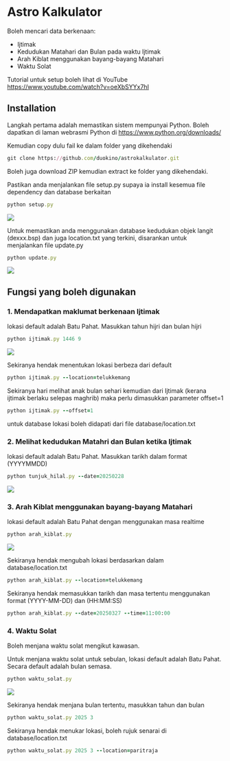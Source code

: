 # Astro Kalkulator

Boleh mencari data berkenaan:
- Ijtimak
- Kedudukan Matahari dan Bulan pada waktu Ijtimak
- Arah Kiblat menggunakan bayang-bayang Matahari
- Waktu Solat

Tutorial untuk setup boleh lihat di YouTube https://www.youtube.com/watch?v=oeXbSYYx7hI         

## Installation
Langkah pertama adalah memastikan sistem mempunyai Python. Boleh dapatkan di laman webrasmi Python di https://www.python.org/downloads/

Kemudian copy dulu fail ke dalam folder yang dikehendaki

```ruby
git clone https://github.com/duokino/astrokalkulator.git
```
Boleh juga download ZIP kemudian extract ke folder yang dikehendaki.

Pastikan anda menjalankan file setup.py supaya ia install kesemua file dependency dan database berkaitan

```ruby
python setup.py
```
<img src="images/setup.jpg">

Untuk memastikan anda menggunakan database kedudukan objek langit (dexxx.bsp) dan juga location.txt yang terkini, disarankan untuk menjalankan file update.py

```ruby
python update.py
```
<img src="images/update.jpg">


## Fungsi yang boleh digunakan


### 1. Mendapatkan maklumat berkenaan Ijtimak

lokasi default adalah Batu Pahat. Masukkan tahun hijri dan bulan hijri
```ruby
python ijtimak.py 1446 9
```
<img src="images/ijtimak.jpg">

Sekiranya hendak menentukan lokasi berbeza dari default
```ruby
python ijtimak.py --location=telukkemang
```

Sekiranya hari melihat anak bulan sehari kemudian dari Ijtimak (kerana ijtimak berlaku selepas maghrib) maka perlu dimasukkan parameter offset=1
```ruby
python ijtimak.py --offset=1
```

untuk database lokasi boleh didapati dari file database/location.txt


### 2. Melihat kedudukan Matahri dan Bulan ketika Ijtimak 

lokasi default adalah Batu Pahat. Masukkan tarikh dalam format (YYYYMMDD)
```ruby
python tunjuk_hilal.py --date=20250228
```
<img src="images/tunjuk_hilal.jpg">


### 3. Arah Kiblat menggunakan bayang-bayang Matahari 

lokasi default adalah Batu Pahat dengan menggunakan masa realtime
```ruby
python arah_kiblat.py
```
<img src="images/arah_kiblat.jpg">

Sekiranya hendak mengubah lokasi berdasarkan dalam database/location.txt
```ruby
python arah_kiblat.py --location=telukkemang
```

Sekiranya hendak memasukkan tarikh dan masa tertentu menggunakan format (YYYY-MM-DD) dan (HH:MM:SS)
```ruby
python arah_kiblat.py --date=20250327 --time=11:00:00
```


### 4. Waktu Solat

Boleh menjana waktu solat mengikut kawasan.

Untuk menjana waktu solat untuk sebulan, lokasi default adalah Batu Pahat. Secara default adalah bulan semasa.
```ruby
python waktu_solat.py
```
<img src="images/waktu_solat.jpg">

Sekiranya hendak menjana bulan tertentu, masukkan tahun dan bulan
```ruby
python waktu_solat.py 2025 3
```

Sekiranya hendak menukar lokasi, boleh rujuk senarai di  database/location.txt
```ruby
python waktu_solat.py 2025 3 --location=paritraja
```

